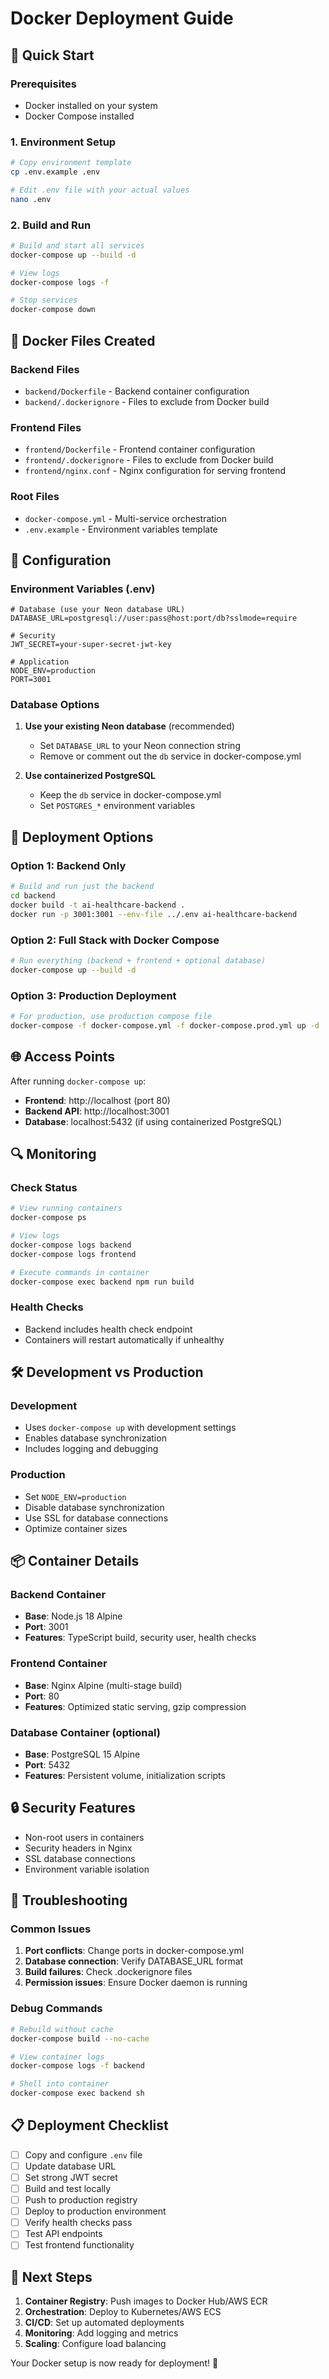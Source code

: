 # Docker Deployment Guide

## 🐳 Quick Start

### Prerequisites
- Docker installed on your system
- Docker Compose installed

### 1. Environment Setup
```bash
# Copy environment template
cp .env.example .env

# Edit .env file with your actual values
nano .env
```

### 2. Build and Run
```bash
# Build and start all services
docker-compose up --build -d

# View logs
docker-compose logs -f

# Stop services
docker-compose down
```

## 📁 Docker Files Created

### Backend Files
- `backend/Dockerfile` - Backend container configuration
- `backend/.dockerignore` - Files to exclude from Docker build

### Frontend Files  
- `frontend/Dockerfile` - Frontend container configuration
- `frontend/.dockerignore` - Files to exclude from Docker build
- `frontend/nginx.conf` - Nginx configuration for serving frontend

### Root Files
- `docker-compose.yml` - Multi-service orchestration
- `.env.example` - Environment variables template

## 🔧 Configuration

### Environment Variables (.env)
```env
# Database (use your Neon database URL)
DATABASE_URL=postgresql://user:pass@host:port/db?sslmode=require

# Security
JWT_SECRET=your-super-secret-jwt-key

# Application
NODE_ENV=production
PORT=3001
```

### Database Options
1. **Use your existing Neon database** (recommended)
   - Set `DATABASE_URL` to your Neon connection string
   - Remove or comment out the `db` service in docker-compose.yml

2. **Use containerized PostgreSQL**
   - Keep the `db` service in docker-compose.yml
   - Set `POSTGRES_*` environment variables

## 🚀 Deployment Options

### Option 1: Backend Only
```bash
# Build and run just the backend
cd backend
docker build -t ai-healthcare-backend .
docker run -p 3001:3001 --env-file ../.env ai-healthcare-backend
```

### Option 2: Full Stack with Docker Compose
```bash
# Run everything (backend + frontend + optional database)
docker-compose up --build -d
```

### Option 3: Production Deployment
```bash
# For production, use production compose file
docker-compose -f docker-compose.yml -f docker-compose.prod.yml up -d
```

## 🌐 Access Points

After running `docker-compose up`:
- **Frontend**: http://localhost (port 80)
- **Backend API**: http://localhost:3001
- **Database**: localhost:5432 (if using containerized PostgreSQL)

## 🔍 Monitoring

### Check Status
```bash
# View running containers
docker-compose ps

# View logs
docker-compose logs backend
docker-compose logs frontend

# Execute commands in container
docker-compose exec backend npm run build
```

### Health Checks
- Backend includes health check endpoint
- Containers will restart automatically if unhealthy

## 🛠 Development vs Production

### Development
- Uses `docker-compose up` with development settings
- Enables database synchronization
- Includes logging and debugging

### Production
- Set `NODE_ENV=production`
- Disable database synchronization
- Use SSL for database connections
- Optimize container sizes

## 📦 Container Details

### Backend Container
- **Base**: Node.js 18 Alpine
- **Port**: 3001
- **Features**: TypeScript build, security user, health checks

### Frontend Container
- **Base**: Nginx Alpine (multi-stage build)
- **Port**: 80
- **Features**: Optimized static serving, gzip compression

### Database Container (optional)
- **Base**: PostgreSQL 15 Alpine
- **Port**: 5432
- **Features**: Persistent volume, initialization scripts

## 🔒 Security Features

- Non-root users in containers
- Security headers in Nginx
- SSL database connections
- Environment variable isolation

## 🚨 Troubleshooting

### Common Issues
1. **Port conflicts**: Change ports in docker-compose.yml
2. **Database connection**: Verify DATABASE_URL format
3. **Build failures**: Check .dockerignore files
4. **Permission issues**: Ensure Docker daemon is running

### Debug Commands
```bash
# Rebuild without cache
docker-compose build --no-cache

# View container logs
docker-compose logs -f backend

# Shell into container
docker-compose exec backend sh
```

## 📋 Deployment Checklist

- [ ] Copy and configure `.env` file
- [ ] Update database URL
- [ ] Set strong JWT secret
- [ ] Build and test locally
- [ ] Push to production registry
- [ ] Deploy to production environment
- [ ] Verify health checks pass
- [ ] Test API endpoints
- [ ] Test frontend functionality

## 🌟 Next Steps

1. **Container Registry**: Push images to Docker Hub/AWS ECR
2. **Orchestration**: Deploy to Kubernetes/AWS ECS
3. **CI/CD**: Set up automated deployments
4. **Monitoring**: Add logging and metrics
5. **Scaling**: Configure load balancing

Your Docker setup is now ready for deployment! 🎉